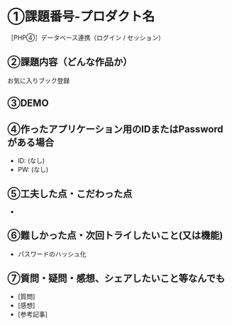 # ①課題番号-プロダクト名

［PHP④］データベース連携（ログイン / セッション）

## ②課題内容（どんな作品か）

お気に入りブック登録

## ③DEMO



## ④作ったアプリケーション用のIDまたはPasswordがある場合

- ID: (なし)
- PW: (なし)

## ⑤工夫した点・こだわった点

- 



## ⑥難しかった点・次回トライしたいこと(又は機能)

- パスワードのハッシュ化



## ⑦質問・疑問・感想、シェアしたいこと等なんでも

- [質問]
- [感想]
- [参考記事]
  

 
  